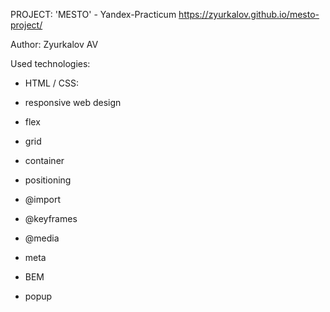 PROJECT: 'MESTO' - Yandex-Practicum
https://zyurkalov.github.io/mesto-project/

Author: Zyurkalov AV

Used technologies:
- HTML / CSS:

- responsive web design
- flex
- grid
- container
- positioning
- @import
- @keyframes
- @media
- meta
- BEM
- popup
